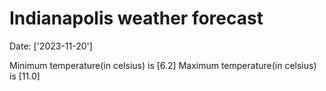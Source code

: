# Indianapolis weather forecast 
Date: ['2023-11-20'] 

Minimum temperature(in celsius) is [6.2] 
Maximum temperature(in celsius) is [11.0]